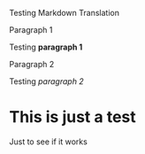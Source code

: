 Testing Markdown Translation

Paragraph 1

Testing **paragraph 1**

Paragraph 2

Testing *paragraph 2*

This is just a test
===================

Just to see if it works 